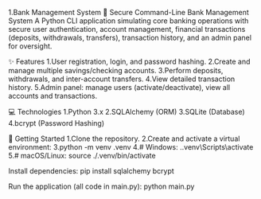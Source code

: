 1.Bank Management System
🏦 Secure Command-Line Bank Management System
A Python CLI application simulating core banking operations with secure user authentication, account management, financial transactions (deposits, withdrawals, transfers), transaction history, and an admin panel for oversight.

✨ Features
1.User registration, login, and password hashing.
2.Create and manage multiple savings/checking accounts.
3.Perform deposits, withdrawals, and inter-account transfers.
4.View detailed transaction history.
5.Admin panel: manage users (activate/deactivate), view all accounts and transactions.

💻 Technologies
1.Python 3.x
2.SQLAlchemy (ORM)
3.SQLite (Database)
4.bcrypt (Password Hashing)

🚀 Getting Started
1.Clone the repository.
2.Create and activate a virtual environment:
3.python -m venv .venv
4.# Windows: .\.venv\Scripts\activate
5.# macOS/Linux: source ./.venv/bin/activate

Install dependencies:
pip install sqlalchemy bcrypt

Run the application (all code in main.py):
python main.py
